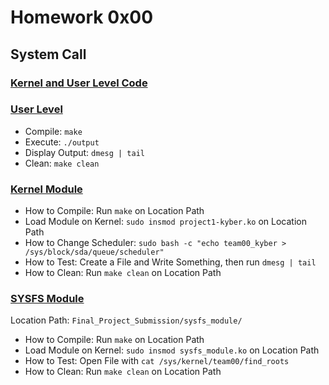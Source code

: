 # Homework 0x00
## System Call
### [Kernel and User Level Code](https://github.com/AlexStolt/Linux-Kernel/tree/main/Homeworks/HW_00/System%20Call)

### [User Level](https://github.com/AlexStolt/Linux-Kernel/tree/main/Homeworks/HW_00/System%20Call/User%20Level)
* Compile: ```make```
* Execute: ```./output```
* Display Output: ```dmesg | tail```
* Clean: ```make clean```


### [Kernel Module](https://github.com/AlexStolt/Linux-Kernel/tree/main/Homeworks/HW_00/Modules)
* How to Compile: Run ```make``` on Location Path 
* Load Module on Kernel: ```sudo insmod project1-kyber.ko``` on Location Path 
* How to Change Scheduler: ```sudo bash -c "echo team00_kyber > /sys/block/sda/queue/scheduler"```
* How to Test: Create a File and Write Something, then run ```dmesg | tail```
* How to Clean: Run ```make clean``` on Location Path

### [SYSFS Module](https://github.com/AlexStolt/Linux-Kernel/tree/main/Homeworks/HW_00/SYSFS)
Location Path: ```Final_Project_Submission/sysfs_module/```

* How to Compile: Run ```make``` on Location Path
* Load Module on Kernel: ```sudo insmod sysfs_module.ko``` on Location Path
* How to Test: Open File with ```cat /sys/kernel/team00/find_roots```
* How to Clean: Run ```make clean``` on Location Path
